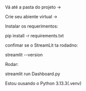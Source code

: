 Vá até a pasta do projeto ->

Crie seu abiente virtual ->


Instalar os requerimentos:

pip install -r requirements.txt

confimar se o StreamLit ta rodadno:

streamlit --version

Rodar: 

streamlit run Dashboard.py  

Estou ousando o Python 3.13.3(.venv) 
